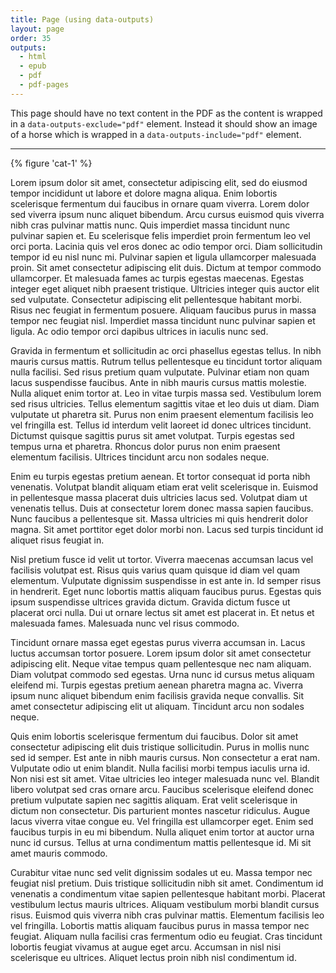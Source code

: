 ```yaml
---
title: Page (using data-outputs)
layout: page
order: 35
outputs:
  - html
  - epub
  - pdf
  - pdf-pages
---
```


This page should have no text content in the PDF as the content is wrapped in a `data-outputs-exclude="pdf"` element. Instead it should show an image of a horse which is wrapped in a `data-outputs-include="pdf"` element.

---

<div data-outputs-include="pdf">

{% figure 'cat-1' %}

</div>
<div data-outputs-exclude="pdf">

Lorem ipsum dolor sit amet, consectetur adipiscing elit, sed do eiusmod tempor incididunt ut labore et dolore magna aliqua. Enim lobortis scelerisque fermentum dui faucibus in ornare quam viverra. Lorem dolor sed viverra ipsum nunc aliquet bibendum. Arcu cursus euismod quis viverra nibh cras pulvinar mattis nunc. Quis imperdiet massa tincidunt nunc pulvinar sapien et. Eu scelerisque felis imperdiet proin fermentum leo vel orci porta. Lacinia quis vel eros donec ac odio tempor orci. Diam sollicitudin tempor id eu nisl nunc mi. Pulvinar sapien et ligula ullamcorper malesuada proin. Sit amet consectetur adipiscing elit duis. Dictum at tempor commodo ullamcorper. Et malesuada fames ac turpis egestas maecenas. Egestas integer eget aliquet nibh praesent tristique. Ultricies integer quis auctor elit sed vulputate. Consectetur adipiscing elit pellentesque habitant morbi. Risus nec feugiat in fermentum posuere. Aliquam faucibus purus in massa tempor nec feugiat nisl. Imperdiet massa tincidunt nunc pulvinar sapien et ligula. Ac odio tempor orci dapibus ultrices in iaculis nunc sed.

Gravida in fermentum et sollicitudin ac orci phasellus egestas tellus. In nibh mauris cursus mattis. Rutrum tellus pellentesque eu tincidunt tortor aliquam nulla facilisi. Sed risus pretium quam vulputate. Pulvinar etiam non quam lacus suspendisse faucibus. Ante in nibh mauris cursus mattis molestie. Nulla aliquet enim tortor at. Leo in vitae turpis massa sed. Vestibulum lorem sed risus ultricies. Tellus elementum sagittis vitae et leo duis ut diam. Diam vulputate ut pharetra sit. Purus non enim praesent elementum facilisis leo vel fringilla est. Tellus id interdum velit laoreet id donec ultrices tincidunt. Dictumst quisque sagittis purus sit amet volutpat. Turpis egestas sed tempus urna et pharetra. Rhoncus dolor purus non enim praesent elementum facilisis. Ultrices tincidunt arcu non sodales neque.

Enim eu turpis egestas pretium aenean. Et tortor consequat id porta nibh venenatis. Volutpat blandit aliquam etiam erat velit scelerisque in. Euismod in pellentesque massa placerat duis ultricies lacus sed. Volutpat diam ut venenatis tellus. Duis at consectetur lorem donec massa sapien faucibus. Nunc faucibus a pellentesque sit. Massa ultricies mi quis hendrerit dolor magna. Sit amet porttitor eget dolor morbi non. Lacus sed turpis tincidunt id aliquet risus feugiat in.

Nisl pretium fusce id velit ut tortor. Viverra maecenas accumsan lacus vel facilisis volutpat est. Risus quis varius quam quisque id diam vel quam elementum. Vulputate dignissim suspendisse in est ante in. Id semper risus in hendrerit. Eget nunc lobortis mattis aliquam faucibus purus. Egestas quis ipsum suspendisse ultrices gravida dictum. Gravida dictum fusce ut placerat orci nulla. Dui ut ornare lectus sit amet est placerat in. Et netus et malesuada fames. Malesuada nunc vel risus commodo.

Tincidunt ornare massa eget egestas purus viverra accumsan in. Lacus luctus accumsan tortor posuere. Lorem ipsum dolor sit amet consectetur adipiscing elit. Neque vitae tempus quam pellentesque nec nam aliquam. Diam volutpat commodo sed egestas. Urna nunc id cursus metus aliquam eleifend mi. Turpis egestas pretium aenean pharetra magna ac. Viverra ipsum nunc aliquet bibendum enim facilisis gravida neque convallis. Sit amet consectetur adipiscing elit ut aliquam. Tincidunt arcu non sodales neque.

Quis enim lobortis scelerisque fermentum dui faucibus. Dolor sit amet consectetur adipiscing elit duis tristique sollicitudin. Purus in mollis nunc sed id semper. Est ante in nibh mauris cursus. Non consectetur a erat nam. Vulputate odio ut enim blandit. Nulla facilisi morbi tempus iaculis urna id. Non nisi est sit amet. Vitae ultricies leo integer malesuada nunc vel. Blandit libero volutpat sed cras ornare arcu. Faucibus scelerisque eleifend donec pretium vulputate sapien nec sagittis aliquam. Erat velit scelerisque in dictum non consectetur. Dis parturient montes nascetur ridiculus. Augue lacus viverra vitae congue eu. Vel fringilla est ullamcorper eget. Enim sed faucibus turpis in eu mi bibendum. Nulla aliquet enim tortor at auctor urna nunc id cursus. Tellus at urna condimentum mattis pellentesque id. Mi sit amet mauris commodo.

Curabitur vitae nunc sed velit dignissim sodales ut eu. Massa tempor nec feugiat nisl pretium. Duis tristique sollicitudin nibh sit amet. Condimentum id venenatis a condimentum vitae sapien pellentesque habitant morbi. Placerat vestibulum lectus mauris ultrices. Aliquam vestibulum morbi blandit cursus risus. Euismod quis viverra nibh cras pulvinar mattis. Elementum facilisis leo vel fringilla. Lobortis mattis aliquam faucibus purus in massa tempor nec feugiat. Aliquam nulla facilisi cras fermentum odio eu feugiat. Cras tincidunt lobortis feugiat vivamus at augue eget arcu. Accumsan in nisl nisi scelerisque eu ultrices. Aliquet lectus proin nibh nisl condimentum id.

</div>